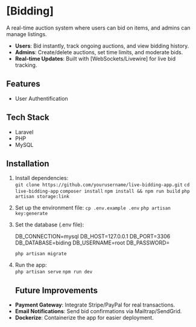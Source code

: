# [Bidding]  
A real-time auction system where users can bid on items, and admins can manage listings.  
- **Users**: Bid instantly, track ongoing auctions, and view bidding history.  
- **Admins**: Create/delete auctions, set time limits, and moderate bids.  
- **Real-time Updates**: Built with [WebSockets/Livewire] for live bid tracking. 

## Features  
- User Authentification


## Tech Stack  
- Laravel  
- PHP  
- MySQL

## Installation   
1. Install dependencies:  
   `git clone https://github.com/yourusername/live-bidding-app.git`
    `cd live-bidding-app`
    `composer install`
    `npm install && npm run build`
    `php artisan storage:link`
3. Set up the environment file:
    `cp .env.example .env`
    `php artisan key:generate`
4. Set the database (.env file):

    DB_CONNECTION=mysql
    DB_HOST=127.0.0.1
    DB_PORT=3306
    DB_DATABASE=biding
    DB_USERNAME=root
    DB_PASSWORD=

    `php artisan migrate`
5. Run the app:  
   `php artisan serve`
   `npm run dev`

   ## Future Improvements  
- **Payment Gateway**: Integrate Stripe/PayPal for real transactions.  
- **Email Notifications**: Send bid confirmations via Mailtrap/SendGrid.  
- **Dockerize**: Containerize the app for easier deployment. 